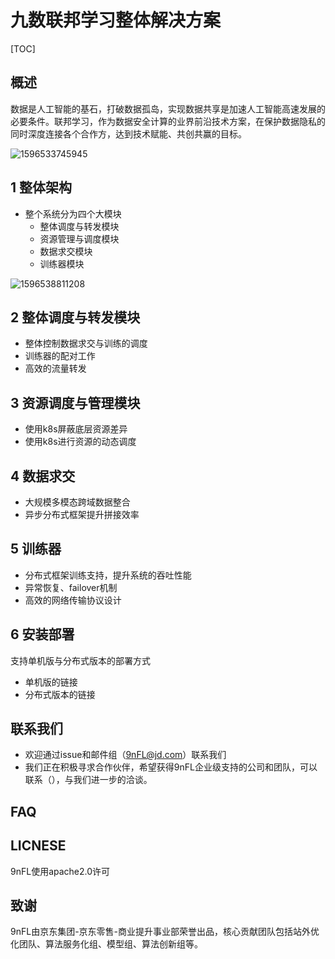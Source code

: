 # 九数联邦学习整体解决方案



[TOC]

## 概述

数据是人工智能的基石，打破数据孤岛，实现数据共享是加速人工智能高速发展的必要条件。联邦学习，作为数据安全计算的业界前沿技术方案，在保护数据隐私的同时深度连接各个合作方，达到技术赋能、共创共赢的目标。

![1596533745945](E:\markdown\图爿\1596533745945.png)

## 1 整体架构

- 整个系统分为四个大模块
  - 整体调度与转发模块
  - 资源管理与调度模块
  - 数据求交模块
  - 训练器模块

![1596538811208](E:\markdown\图爿\1596538811208.png)

## 2 整体调度与转发模块

- 整体控制数据求交与训练的调度
- 训练器的配对工作
- 高效的流量转发



## 3 资源调度与管理模块

- 使用k8s屏蔽底层资源差异
- 使用k8s进行资源的动态调度



## 4 数据求交

- 大规模多模态跨域数据整合 
- 异步分布式框架提升拼接效率



## 5 训练器

- 分布式框架训练支持，提升系统的吞吐性能
- 异常恢复、failover机制
- 高效的网络传输协议设计



## 6 安装部署
支持单机版与分布式版本的部署方式

- 单机版的链接
- 分布式版本的链接




## 联系我们

- 欢迎通过issue和邮件组（9nFL@jd.com）联系我们
- 我们正在积极寻求合作伙伴，希望获得9nFL企业级支持的公司和团队，可以联系（），与我们进一步的洽谈。



## FAQ



## LICNESE

9nFL使用apache2.0许可



## 致谢

9nFL由京东集团-京东零售-商业提升事业部荣誉出品，核心贡献团队包括站外优化团队、算法服务化组、模型组、算法创新组等。